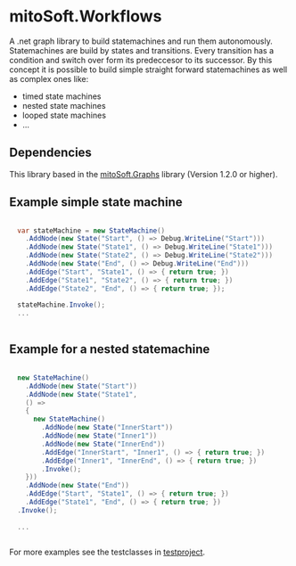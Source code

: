 # mitoSoft.Workflows
A .net graph library to build statemachines and run them autonomously.
Statemachines are build by states and transitions. Every transition has a
condition and switch over form its predeccesor to its successor.
By this concept it is possible to build simple straight forward statemachines as well
as complex ones like:
- timed state machines
- nested state machines
- looped state machines
- ... 

## Dependencies

This library based in the [mitoSoft.Graphs](https://github.com/michaelroth1/mitoSoft.Graphs) library (Version 1.2.0 or higher).

## Example simple state machine

```c#

  var stateMachine = new StateMachine()
    .AddNode(new State("Start", () => Debug.WriteLine("Start")))
    .AddNode(new State("State1", () => Debug.WriteLine("State1")))
    .AddNode(new State("State2", () => Debug.WriteLine("State2")))
    .AddNode(new State("End", () => Debug.WriteLine("End")))
    .AddEdge("Start", "State1", () => { return true; })
    .AddEdge("State1", "State2", () => { return true; })
    .AddEdge("State2", "End", () => { return true; });
  
  stateMachine.Invoke();
  ...  
  
```


## Example for a nested statemachine

```c#

  new StateMachine()
    .AddNode(new State("Start"))
    .AddNode(new State("State1",
    () =>
    {      
      new StateMachine()
        .AddNode(new State("InnerStart"))
        .AddNode(new State("Inner1"))
        .AddNode(new State("InnerEnd"))
        .AddEdge("InnerStart", "Inner1", () => { return true; })
        .AddEdge("Inner1", "InnerEnd", () => { return true; })
        .Invoke();
    }))
    .AddNode(new State("End"))
    .AddEdge("Start", "State1", () => { return true; })
    .AddEdge("State1", "End", () => { return true; })
  .Invoke();
  
  ...  
  
```

For more examples see the testclasses in [testproject](mitoSoft.Workflows.Tests.FullFramework).
